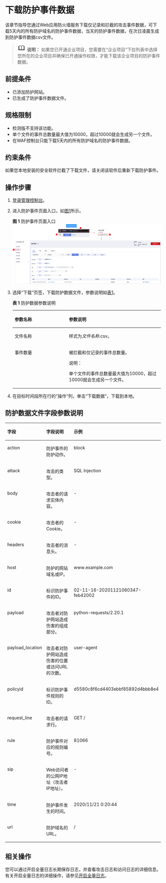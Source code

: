 # 下载防护事件数据<a name="waf_01_0077"></a>

该章节指导您通过Web应用防火墙服务下载仅记录和拦截的攻击事件数据，可下载5天内的所有防护域名的防护事件数据，当天的防护事件数据，在次日凌晨生成到防护事件数据csv文件。

>![](public_sys-resources/icon-note.gif) **说明：** 
>如果您已开通企业项目，您需要在“企业项目“下拉列表中选择您所在的企业项目并确保已开通操作权限，才能下载该企业项目的防护事件数据。

## 前提条件<a name="section1176215532159"></a>

-   已添加防护网站。
-   已生成了防护事件数据文件。

## 规格限制<a name="section1268362217284"></a>

-   检测版不支持该功能。
-   单个文件的事件总数量最大值为10000，超过10000就会生成另一个文件。
-   在WAF控制台只能下载5天内的所有防护域名的防护事件数据。

## 约束条件<a name="section10846492713"></a>

如果您本地安装的安全软件拦截了下载文件，请关闭该软件后重新下载防护事件。

## 操作步骤<a name="section77018751616"></a>

1.  [登录管理控制台](https://console.huaweicloud.com/?locale=zh-cn)。
2.  进入防护事件页面入口，如[图1](#waf_01_0156_fig182151235121911)所示。

    **图 1**  防护事件页面入口<a name="waf_01_0156_fig182151235121911"></a>  
    ![](figures/防护事件页面入口.png "防护事件页面入口")

3.  选择“下载“页签，下载防护数据文件，参数说明如[表1](#table117074311366)。

    **表 1**  防护数据参数说明

    <a name="table117074311366"></a>
    <table><thead align="left"><tr id="row16701943193619"><th class="cellrowborder" valign="top" width="36.57%" id="mcps1.2.3.1.1"><p id="p070174383616"><a name="p070174383616"></a><a name="p070174383616"></a>参数名称</p>
    </th>
    <th class="cellrowborder" valign="top" width="63.43%" id="mcps1.2.3.1.2"><p id="p87094316366"><a name="p87094316366"></a><a name="p87094316366"></a>参数说明</p>
    </th>
    </tr>
    </thead>
    <tbody><tr id="row18701443123617"><td class="cellrowborder" valign="top" width="36.57%" headers="mcps1.2.3.1.1 "><p id="p670194383614"><a name="p670194383614"></a><a name="p670194383614"></a>文件名称</p>
    </td>
    <td class="cellrowborder" valign="top" width="63.43%" headers="mcps1.2.3.1.2 "><p id="p6706436365"><a name="p6706436365"></a><a name="p6706436365"></a>样式为<i><span class="varname" id="varname117024333617"><a name="varname117024333617"></a><a name="varname117024333617"></a>文件名称</span></i>.csv。</p>
    </td>
    </tr>
    <tr id="row117014311367"><td class="cellrowborder" valign="top" width="36.57%" headers="mcps1.2.3.1.1 "><p id="p1170124373618"><a name="p1170124373618"></a><a name="p1170124373618"></a>事件数量</p>
    </td>
    <td class="cellrowborder" valign="top" width="63.43%" headers="mcps1.2.3.1.2 "><p id="p12716433369"><a name="p12716433369"></a><a name="p12716433369"></a>被拦截和仅记录的事件总数量。</p>
    <div class="note" id="note16711435362"><a name="note16711435362"></a><a name="note16711435362"></a><span class="notetitle"> 说明： </span><div class="notebody"><p id="p87184343612"><a name="p87184343612"></a><a name="p87184343612"></a>单个文件的事件总数量最大值为10000，超过10000就会生成另一个文件。</p>
    </div></div>
    </td>
    </tr>
    </tbody>
    </table>

4.  在目标时间段所在行的“操作“列，单击“下载数据“，下载到本地。

## 防护数据文件字段参数说明<a name="section294119317404"></a>

<a name="table10596413539"></a>
<table><thead align="left"><tr id="row56294135315"><th class="cellrowborder" valign="top" width="20.582058205820584%" id="mcps1.1.4.1.1"><p id="p36216465313"><a name="p36216465313"></a><a name="p36216465313"></a>字段</p>
</th>
<th class="cellrowborder" valign="top" width="35.7935793579358%" id="mcps1.1.4.1.2"><p id="p97801321246"><a name="p97801321246"></a><a name="p97801321246"></a>字段说明</p>
</th>
<th class="cellrowborder" valign="top" width="43.62436243624362%" id="mcps1.1.4.1.3"><p id="p11624475314"><a name="p11624475314"></a><a name="p11624475314"></a>示例</p>
</th>
</tr>
</thead>
<tbody><tr id="row76310417530"><td class="cellrowborder" valign="top" width="20.582058205820584%" headers="mcps1.1.4.1.1 "><p id="p1463104195317"><a name="p1463104195317"></a><a name="p1463104195317"></a>action</p>
</td>
<td class="cellrowborder" valign="top" width="35.7935793579358%" headers="mcps1.1.4.1.2 "><p id="p167811632747"><a name="p167811632747"></a><a name="p167811632747"></a>防护事件的防护动作。</p>
</td>
<td class="cellrowborder" valign="top" width="43.62436243624362%" headers="mcps1.1.4.1.3 "><p id="p26320410536"><a name="p26320410536"></a><a name="p26320410536"></a>block</p>
</td>
</tr>
<tr id="row7634419533"><td class="cellrowborder" valign="top" width="20.582058205820584%" headers="mcps1.1.4.1.1 "><p id="p06312495311"><a name="p06312495311"></a><a name="p06312495311"></a>attack</p>
</td>
<td class="cellrowborder" valign="top" width="35.7935793579358%" headers="mcps1.1.4.1.2 "><p id="p157814321748"><a name="p157814321748"></a><a name="p157814321748"></a>攻击的类型。</p>
</td>
<td class="cellrowborder" valign="top" width="43.62436243624362%" headers="mcps1.1.4.1.3 "><p id="p146318416536"><a name="p146318416536"></a><a name="p146318416536"></a>SQL Injection</p>
</td>
</tr>
<tr id="row1663345531"><td class="cellrowborder" valign="top" width="20.582058205820584%" headers="mcps1.1.4.1.1 "><p id="p66312405311"><a name="p66312405311"></a><a name="p66312405311"></a>body</p>
</td>
<td class="cellrowborder" valign="top" width="35.7935793579358%" headers="mcps1.1.4.1.2 "><p id="p77815321442"><a name="p77815321442"></a><a name="p77815321442"></a>攻击者的请求实体内容。</p>
</td>
<td class="cellrowborder" valign="top" width="43.62436243624362%" headers="mcps1.1.4.1.3 "><p id="p164144115312"><a name="p164144115312"></a><a name="p164144115312"></a>-</p>
</td>
</tr>
<tr id="row864174165320"><td class="cellrowborder" valign="top" width="20.582058205820584%" headers="mcps1.1.4.1.1 "><p id="p15677102313509"><a name="p15677102313509"></a><a name="p15677102313509"></a>cookie</p>
</td>
<td class="cellrowborder" valign="top" width="35.7935793579358%" headers="mcps1.1.4.1.2 "><p id="p9394135313410"><a name="p9394135313410"></a><a name="p9394135313410"></a>攻击者的Cookie。</p>
</td>
<td class="cellrowborder" valign="top" width="43.62436243624362%" headers="mcps1.1.4.1.3 "><p id="p206464125313"><a name="p206464125313"></a><a name="p206464125313"></a>-</p>
</td>
</tr>
<tr id="row2641748530"><td class="cellrowborder" valign="top" width="20.582058205820584%" headers="mcps1.1.4.1.1 "><p id="p173581419277"><a name="p173581419277"></a><a name="p173581419277"></a>headers</p>
</td>
<td class="cellrowborder" valign="top" width="35.7935793579358%" headers="mcps1.1.4.1.2 "><p id="p127817321448"><a name="p127817321448"></a><a name="p127817321448"></a>攻击者的消息头。</p>
</td>
<td class="cellrowborder" valign="top" width="43.62436243624362%" headers="mcps1.1.4.1.3 "><p id="p3645414538"><a name="p3645414538"></a><a name="p3645414538"></a>-</p>
</td>
</tr>
<tr id="row16420411532"><td class="cellrowborder" valign="top" width="20.582058205820584%" headers="mcps1.1.4.1.1 "><p id="p5641448537"><a name="p5641448537"></a><a name="p5641448537"></a>host</p>
</td>
<td class="cellrowborder" valign="top" width="35.7935793579358%" headers="mcps1.1.4.1.2 "><p id="p9781113211414"><a name="p9781113211414"></a><a name="p9781113211414"></a>防护的网站域名或IP。</p>
</td>
<td class="cellrowborder" valign="top" width="43.62436243624362%" headers="mcps1.1.4.1.3 "><p id="p5641248531"><a name="p5641248531"></a><a name="p5641248531"></a>www.example.com</p>
</td>
</tr>
<tr id="row1964846530"><td class="cellrowborder" valign="top" width="20.582058205820584%" headers="mcps1.1.4.1.1 "><p id="p206517475312"><a name="p206517475312"></a><a name="p206517475312"></a>id</p>
</td>
<td class="cellrowborder" valign="top" width="35.7935793579358%" headers="mcps1.1.4.1.2 "><p id="p278183215418"><a name="p278183215418"></a><a name="p278183215418"></a>标识防护事件的ID。</p>
</td>
<td class="cellrowborder" valign="top" width="43.62436243624362%" headers="mcps1.1.4.1.3 "><p id="p12654411531"><a name="p12654411531"></a><a name="p12654411531"></a>02-11-16-20201121060347-feb42002</p>
</td>
</tr>
<tr id="row17117104965416"><td class="cellrowborder" valign="top" width="20.582058205820584%" headers="mcps1.1.4.1.1 "><p id="p15117849185413"><a name="p15117849185413"></a><a name="p15117849185413"></a>payload</p>
</td>
<td class="cellrowborder" valign="top" width="35.7935793579358%" headers="mcps1.1.4.1.2 "><p id="p97811132247"><a name="p97811132247"></a><a name="p97811132247"></a>攻击者对防护网站造成伤害的组成部分。</p>
</td>
<td class="cellrowborder" valign="top" width="43.62436243624362%" headers="mcps1.1.4.1.3 "><p id="p18118204914543"><a name="p18118204914543"></a><a name="p18118204914543"></a>python-requests/2.20.1</p>
</td>
</tr>
<tr id="row10663141315588"><td class="cellrowborder" valign="top" width="20.582058205820584%" headers="mcps1.1.4.1.1 "><p id="p1366471313580"><a name="p1366471313580"></a><a name="p1366471313580"></a>payload_location</p>
</td>
<td class="cellrowborder" valign="top" width="35.7935793579358%" headers="mcps1.1.4.1.2 "><p id="p37819327412"><a name="p37819327412"></a><a name="p37819327412"></a>攻击者对防护网站造成伤害的位置或访问URL的次数。</p>
</td>
<td class="cellrowborder" valign="top" width="43.62436243624362%" headers="mcps1.1.4.1.3 "><p id="p96641913135819"><a name="p96641913135819"></a><a name="p96641913135819"></a>user-agent</p>
</td>
</tr>
<tr id="row1672674410714"><td class="cellrowborder" valign="top" width="20.582058205820584%" headers="mcps1.1.4.1.1 "><p id="p57261744875"><a name="p57261744875"></a><a name="p57261744875"></a>policyid</p>
</td>
<td class="cellrowborder" valign="top" width="35.7935793579358%" headers="mcps1.1.4.1.2 "><p id="p620659687"><a name="p620659687"></a><a name="p620659687"></a>标识防护事件规则的ID。</p>
</td>
<td class="cellrowborder" valign="top" width="43.62436243624362%" headers="mcps1.1.4.1.3 "><p id="p1538032216919"><a name="p1538032216919"></a><a name="p1538032216919"></a>d5580c8f6cd4403ebbf85892d4bbb8e4</p>
</td>
</tr>
<tr id="row159341243151114"><td class="cellrowborder" valign="top" width="20.582058205820584%" headers="mcps1.1.4.1.1 "><p id="p159341043111117"><a name="p159341043111117"></a><a name="p159341043111117"></a>request_line</p>
</td>
<td class="cellrowborder" valign="top" width="35.7935793579358%" headers="mcps1.1.4.1.2 "><p id="p14944135719538"><a name="p14944135719538"></a><a name="p14944135719538"></a>攻击者的请求行。</p>
</td>
<td class="cellrowborder" valign="top" width="43.62436243624362%" headers="mcps1.1.4.1.3 "><p id="p129341143151112"><a name="p129341143151112"></a><a name="p129341143151112"></a>GET /</p>
</td>
</tr>
<tr id="row488755861913"><td class="cellrowborder" valign="top" width="20.582058205820584%" headers="mcps1.1.4.1.1 "><p id="p1882849155320"><a name="p1882849155320"></a><a name="p1882849155320"></a>rule</p>
</td>
<td class="cellrowborder" valign="top" width="35.7935793579358%" headers="mcps1.1.4.1.2 "><p id="p10546746275"><a name="p10546746275"></a><a name="p10546746275"></a>防护事件对应的规则编号。</p>
</td>
<td class="cellrowborder" valign="top" width="43.62436243624362%" headers="mcps1.1.4.1.3 "><p id="p12887115861918"><a name="p12887115861918"></a><a name="p12887115861918"></a>81066</p>
</td>
</tr>
<tr id="row515718254241"><td class="cellrowborder" valign="top" width="20.582058205820584%" headers="mcps1.1.4.1.1 "><p id="p15157192510249"><a name="p15157192510249"></a><a name="p15157192510249"></a>sip</p>
</td>
<td class="cellrowborder" valign="top" width="35.7935793579358%" headers="mcps1.1.4.1.2 "><p id="p207811732746"><a name="p207811732746"></a><a name="p207811732746"></a>Web访问者的公网IP地址（攻击者IP地址）。</p>
</td>
<td class="cellrowborder" valign="top" width="43.62436243624362%" headers="mcps1.1.4.1.3 "><p id="p415792513249"><a name="p415792513249"></a><a name="p415792513249"></a>-</p>
</td>
</tr>
<tr id="row94911052122613"><td class="cellrowborder" valign="top" width="20.582058205820584%" headers="mcps1.1.4.1.1 "><p id="p1949255232611"><a name="p1949255232611"></a><a name="p1949255232611"></a>time</p>
</td>
<td class="cellrowborder" valign="top" width="35.7935793579358%" headers="mcps1.1.4.1.2 "><p id="p10781133216412"><a name="p10781133216412"></a><a name="p10781133216412"></a>防护事件发生的时间。</p>
</td>
<td class="cellrowborder" valign="top" width="43.62436243624362%" headers="mcps1.1.4.1.3 "><p id="p194921652122613"><a name="p194921652122613"></a><a name="p194921652122613"></a>2020/11/21  0:20:44</p>
</td>
</tr>
<tr id="row11721811113014"><td class="cellrowborder" valign="top" width="20.582058205820584%" headers="mcps1.1.4.1.1 "><p id="p973121114305"><a name="p973121114305"></a><a name="p973121114305"></a>url</p>
</td>
<td class="cellrowborder" valign="top" width="35.7935793579358%" headers="mcps1.1.4.1.2 "><p id="p1178116321243"><a name="p1178116321243"></a><a name="p1178116321243"></a>防护域名的URL。</p>
</td>
<td class="cellrowborder" valign="top" width="43.62436243624362%" headers="mcps1.1.4.1.3 "><p id="p18734110300"><a name="p18734110300"></a><a name="p18734110300"></a>/</p>
</td>
</tr>
</tbody>
</table>

## 相关操作<a name="section7598125217545"></a>

您可以通过开启全量日志长期保存日志，并查看攻击日志和访问日志的详细信息。有关开启全量日志的详细操作，请参见[开启全量日志](开启全量日志.md)。

